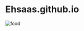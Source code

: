# Ehsaas.github.io
![food](https://user-images.githubusercontent.com/92327372/160232558-e91f6316-8240-4424-8d25-846054c3f02b.jpg)
